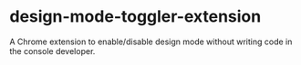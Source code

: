# design-mode-toggler-extension
A Chrome extension to enable/disable design mode without writing code in the console developer.

